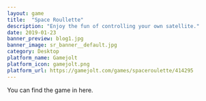 ```yaml
---
layout: game
title:  "Space Roullette"
description: "Enjoy the fun of controlling your own satellite."
date: 2019-01-23
banner_preview: blog1.jpg
banner_image: sr_banner__default.jpg
category: Desktop
platform_name: Gamejolt
platform_icon: gamejolt.png
platform_url: https://gamejolt.com/games/spaceroulette/414295
---
```


You can find the game in here.
